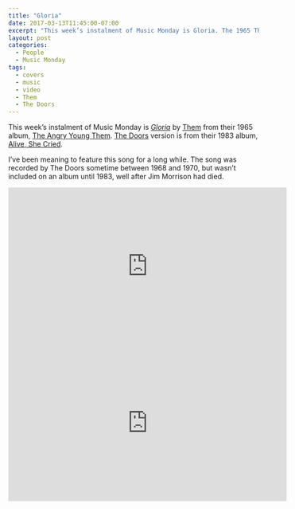 ```yaml
---
title: "Gloria"
date: 2017-03-13T11:45:00-07:00
excerpt: "This week’s instalment of Music Monday is Gloria. The 1965 Them original and a 1983 cover by The Doors."
layout: post
categories:
  - People
  - Music Monday
tags:
  - covers
  - music
  - video
  - Them
  - The Doors
---
```

This week’s instalment of Music Monday is [_Gloria_](https://en.wikipedia.org/wiki/Gloria_(Them_song)) by [Them](https://en.wikipedia.org/wiki/Them_(band)) from their 1965 album, [The Angry Young Them](https://en.wikipedia.org/wiki/The_Angry_Young_Them). [The Doors](http://thedoors.com/) version is from their 1983 album, [Alive, She Cried](https://en.wikipedia.org/wiki/Alive,_She_Cried).

I’ve been meaning to feature this song for a long while. The song was recorded by The Doors sometime between 1968 and 1970, but wasn’t included on an album until 1983, well after Jim Morrison had died.

<div class="video-container">
  <iframe width="560" height="315" src="https://www.youtube.com/embed/J0aHmMfZTEw" frameborder="0" allowfullscreen></iframe>
</div>

<div class="video-container">
  <iframe width="560" height="315" src="https://www.youtube.com/embed/zPv12pjykVk" frameborder="0" allowfullscreen></iframe>
</div>

